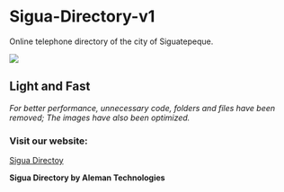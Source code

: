 # Sigua-Directory-v1
Online telephone directory of the city of Siguatepeque.

![](https://giphy.com/media/cF0fnUqk64M8g/giphy.gif?cid=ecf05e47qivizcigi8umq3ono9n8mth5wbv4l5vtveybctqn&rid=giphy.gif)

## Light and Fast
*For better performance, unnecessary code, folders and files have been removed; The images have also been optimized.*

### Visit our website:
[Sigua Directoy](https://sigua.casa)

**Sigua Directory by Aleman Technologies**
